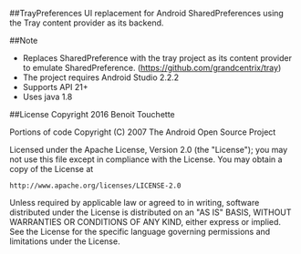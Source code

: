 ##TrayPreferences
UI replacement for Android SharedPreferences using the Tray content provider as its backend.

  
##Note
* Replaces SharedPreference with the tray project as its content provider to emulate SharedPreference. (https://github.com/grandcentrix/tray)
* The project requires Android Studio 2.2.2
* Supports API 21+
* Uses java 1.8

  
##License
Copyright 2016 Benoit Touchette 

Portions of code Copyright (C) 2007 The Android Open Source Project


Licensed under the Apache License, Version 2.0 (the "License");
you may not use this file except in compliance with the License.
You may obtain a copy of the License at

    http://www.apache.org/licenses/LICENSE-2.0

Unless required by applicable law or agreed to in writing, software
distributed under the License is distributed on an "AS IS" BASIS,
WITHOUT WARRANTIES OR CONDITIONS OF ANY KIND, either express or implied.
See the License for the specific language governing permissions and
limitations under the License.

